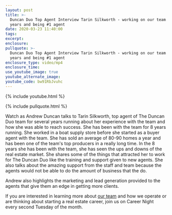 ```yaml
---
layout: post
title: >-
  Duncan Duo Top Agent Interview Tarin Silkworth - working on our team for 8
  years and being #1 agent
date: 2020-03-23 11:40:00
tags:
excerpt:
enclosure:
pullquote: >-
  Duncan Duo Top Agent Interview Tarin Silkworth - working on our team for 8
  years and being #1 agent
enclosure_type: video/mp4
enclosure_time:
use_youtube_image: true
youtube_alternate_image:
youtube_code: bw91RbJvuhc
---
```


{% include youtube.html %}

{% include pullquote.html %}

Watch as Andrew Duncan talks to Tarin Silkworth, top agent of The Duncan Duo team for several years running about her experience with the team and how she was able to reach success. She has been with the team for 8 years running. She worked in a boat supply store before she started as a buyer agent with the team. She has sold an average of 80-90 homes a year and has been one of the team's top producers in a really long time. In the 8 years she has been with the team, she has seen the ups and downs of the real estate market. She shares some of the things that attracted her to work for The Duncan Duo like the training and support given to new agents. She also talks about the amazing support from the staff and team because the agents would not be able to do the amount of business that the do.

Andrew also highlights the marketing and lead generation provided to the agents that give them an edge in getting more clients.&nbsp;

If you are interested in learning more about&nbsp;[our team](https://jointheduo.com/www.JoinTheDuo.com)&nbsp;and how we operate or are thinking about starting a real estate career, join us on Career Night every second Tuesday of the month.

&nbsp;